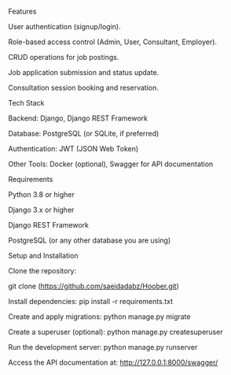 Features

User authentication (signup/login).

Role-based access control (Admin, User, Consultant, Employer).

CRUD operations for job postings.

Job application submission and status update.

Consultation session booking and reservation.

Tech Stack

Backend: Django, Django REST Framework

Database: PostgreSQL (or SQLite, if preferred)

Authentication: JWT (JSON Web Token)

Other Tools: Docker (optional), Swagger for API documentation

Requirements

Python 3.8 or higher

Django 3.x or higher

Django REST Framework

PostgreSQL (or any other database you are using)

Setup and Installation

Clone the repository:

git clone (https://github.com/saeidadabz/Hoober.git)

Install dependencies:
pip install -r requirements.txt

Create and apply migrations:
python manage.py migrate

Create a superuser (optional):
python manage.py createsuperuser

Run the development server:
python manage.py runserver

Access the API documentation at:
http://127.0.0.1:8000/swagger/
